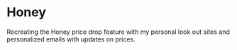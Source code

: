 # Honey
Recreating the Honey price drop feature with my personal look out sites and personalized emails with updates on prices.
